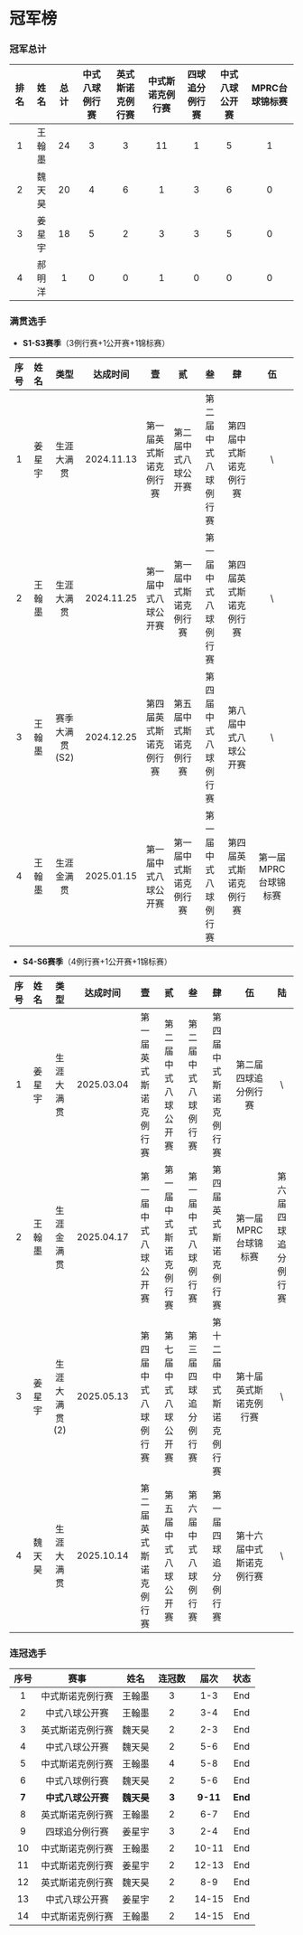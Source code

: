 # 冠军榜

### 冠军总计

| 排名 | 姓名   | 总计 | 中式八球例行赛   | 英式斯诺克例行赛   | 中式斯诺克例行赛  | 四球追分例行赛 | 中式八球公开赛  | MPRC台球锦标赛 |
| :--: | :----: | :--: | :------------: | :--------------: | :--------------: | :------------: | :-----------: | :-----------: |
| 1    | 王翰墨 | 24   | 3              | 3                | 11               | 1             | 5              | 1             |
| 2    | 魏天昊 | 20   | 4              | 6                | 1                | 3             | 6              | 0             |
| 3    | 姜星宇 | 18   | 5              | 2                | 3                | 3             | 5              | 0             |
| 4    | 郝明洋 | 1    | 0              | 0                | 1                | 0             | 0              | 0             |

### 满贯选手

- **S1-S3赛季**（3例行赛+1公开赛+1锦标赛）

| 序号 | 姓名   |    类型       | 达成时间    | 壹                   | 贰                    | 叁                 | 肆                   | 伍                  |
| :--: | :---: | :-----------: | :--------: | :------------------: | :-------------------: | :----------------: | :-----------------: | :-----------------: |
| 1    | 姜星宇 | 生涯大满贯     | 2024.11.13 | 第一届英式斯诺克例行赛 | 第二届中式八球公开赛   | 第二届中式八球例行赛 | 第四届中式斯诺克例行赛 |         \\          |
| 2    | 王翰墨 | 生涯大满贯     | 2024.11.25 | 第一届中式八球公开赛   | 第一届中式斯诺克例行赛 | 第一届中式八球例行赛 | 第四届英式斯诺克例行赛 |         \\          |
| 3    | 王翰墨 | 赛季大满贯(S2) | 2024.12.25 | 第四届英式斯诺克例行赛 | 第五届中式斯诺克例行赛 | 第四届中式八球例行赛 | 第八届中式八球公开赛   |         \\          |
| 4    | 王翰墨 | 生涯金满贯     | 2025.01.15 | 第一届中式八球公开赛   | 第一届中式斯诺克例行赛 | 第一届中式八球例行赛 | 第四届英式斯诺克例行赛 | 第一届MPRC台球锦标赛  |

- **S4-S6赛季**（4例行赛+1公开赛+1锦标赛）

| 序号 | 姓名   | 类型         | 达成时间    | 壹                   | 贰                    | 叁                 | 肆                      | 伍                    | 陆                  |
| :--: | :---: | :----------: | :--------: | :------------------: | :-------------------: | :----------------: | :--------------------: | :-------------------: | :-----------------: |
| 1    | 姜星宇 | 生涯大满贯    | 2025.03.04 | 第一届英式斯诺克例行赛 | 第二届中式八球公开赛   | 第二届中式八球例行赛 | 第四届中式斯诺克例行赛   | 第二届四球追分例行赛    |         \\          |
| 2    | 王翰墨 | 生涯金满贯    | 2025.04.17 | 第一届中式八球公开赛   | 第一届中式斯诺克例行赛 | 第一届中式八球例行赛 | 第四届英式斯诺克例行赛   | 第一届MPRC台球锦标赛    | 第六届四球追分例行赛 |
| 3    | 姜星宇 | 生涯大满贯(2) | 2025.05.13 | 第四届中式八球例行赛   | 第七届中式八球公开赛   | 第三届四球追分例行赛 | 第十二届中式斯诺克例行赛 | 第十届英式斯诺克例行赛   |         \\         |
| 4    | 魏天昊 | 生涯大满贯    | 2025.10.14 | 第二届英式斯诺克例行赛 | 第五届中式八球公开赛   | 第六届中式八球例行赛 | 第一届四球追分例行赛     | 第十六届中式斯诺克例行赛 |         \\         |

### 连冠选手

| 序号   | 赛事              | 姓名       | 连冠数  | 届次     | 状态       |
| :---: | :----------------: | :-------: | :----: | :------: | :--------: |
|   1   | 中式斯诺克例行赛    |   王翰墨   |   3    |   1-3    |  End       |
|   2   | 中式八球公开赛      |   王翰墨   |   2    |   3-4    |  End       |
|   3   | 英式斯诺克例行赛    |   魏天昊   |   2    |   2-3    |  End       |
|   4   | 中式八球公开赛      |   魏天昊   |   2    |   5-6    |  End       |
|   5   | 中式斯诺克例行赛    |   王翰墨   |   4    |   5-8    |  End       |
|   6   | 中式八球例行赛      |   魏天昊   |   2    |   5-6    |  End       |
| **7** | **中式八球公开赛** | **魏天昊** | **3**  | **9-11** | **End**    |
|   8   | 英式斯诺克例行赛    |   王翰墨   |   2    |   6-7    |  End       |
|   9   | 四球追分例行赛      |   姜星宇   |   3    |   2-4    |  End       |
|   10  | 中式斯诺克例行赛    |   王翰墨   |   2    |   10-11  |  End       |
|   11  | 中式斯诺克例行赛    |   姜星宇   |   2    |   12-13  |  End       |
|   12  | 英式斯诺克例行赛    |   魏天昊   |   2    |   8-9    |  End       |
|   13  | 中式八球公开赛      |   姜星宇   |   2    |   14-15  |  End       |
|   14  | 中式斯诺克例行赛    |   王翰墨   |   2    |   14-15  |  End       |

